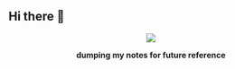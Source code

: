 ## Hi there 👋



<p align='center'>
<img src="http://uploads.disquscdn.com/images/b92b3b9c5f8886cf358a0e700dab6054f37bbc5868900f17160aa41677cbc9fe.gif">
</p>

<p align='center'>
<b>dumping my notes for future reference</b>
</p>

